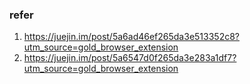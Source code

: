 ### refer
1. https://juejin.im/post/5a6ad46ef265da3e513352c8?utm_source=gold_browser_extension
2. https://juejin.im/post/5a6547d0f265da3e283a1df7?utm_source=gold_browser_extension
